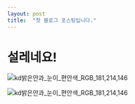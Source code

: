 ```yaml
---
layout: post
title:  "첫 블로그 포스팅입니다."
---
```


# 설레네요!

![kd밝은안과_눈이_편안색_RGB_181,214,146](C:\jaehee831.github.io\jaehee831.github.io\images\2023-09-17-first\kd밝은안과_눈이_편안색_RGB_181,214,146.jpg)

![kd밝은안과_눈이_편안색_RGB_181,214,146](C:\jaehee831.github.io\jaehee831.github.io\images\2023-09-17-first\kd밝은안과_눈이_편안색_RGB_181,214,146.jpg)
